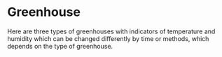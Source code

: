 # Greenhouse
Here are three types of greenhouses with indicators of temperature and humidity which can be changed differently by time or methods, which depends on the type of greenhouse.
